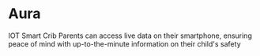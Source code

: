 # Aura
IOT Smart Crib Parents can access live data on their smartphone, ensuring peace of mind with up-to-the-minute information on their child's safety
